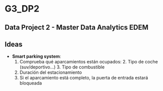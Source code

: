 # G3_DP2
## Data Project 2 - Master Data Analytics EDEM

## Ideas

- **Smart parking system**:
    1. Comprueba qué aparcamientos están ocupados:
        2. Tipo de coche (suv/deportivo...)
        3. Tipo de combustible
    2. Duración del estacionamiento
    3. Si el aparcamiento está completo, la puerta de entrada estará bloqueada
